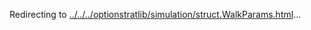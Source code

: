 Redirecting to
[../../../optionstratlib/simulation/struct.WalkParams.html](../../../optionstratlib/simulation/struct.WalkParams.html)\...

